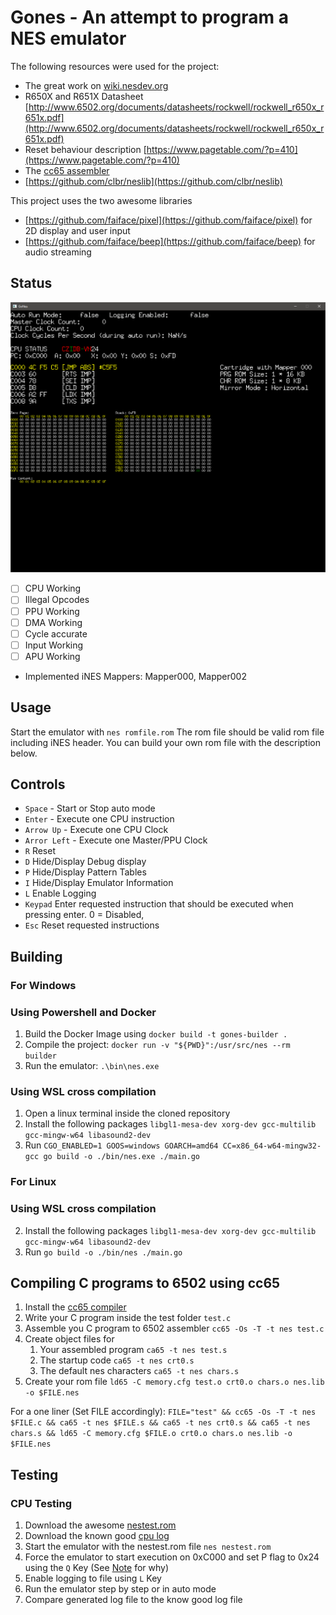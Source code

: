 # Gones - An attempt to program a NES emulator

The following resources were used for the project: 
- The great work on [wiki.nesdev.org](wiki.nesdev.org)
- R650X and R651X Datasheet [http://www.6502.org/documents/datasheets/rockwell/rockwell_r650x_r651x.pdf](http://www.6502.org/documents/datasheets/rockwell/rockwell_r650x_r651x.pdf)
- Reset behaviour description [https://www.pagetable.com/?p=410](https://www.pagetable.com/?p=410)
- The [cc65 assembler ](https://cc65.github.io/index.html)
- [https://github.com/clbr/neslib](https://github.com/clbr/neslib)

This project uses the two awesome libraries
- [https://github.com/faiface/pixel](https://github.com/faiface/pixel) for 2D display and user input
- [https://github.com/faiface/beep](https://github.com/faiface/beep) for audio streaming

## Status

![](./screenshots/VerboseLogging.PNG?raw=true)

- [ ] CPU Working
- [ ] Illegal Opcodes
- [ ] PPU Working
- [ ] DMA Working
- [ ] Cycle accurate
- [ ] Input Working
- [ ] APU Working
- Implemented iNES Mappers: Mapper000, Mapper002

## Usage

Start the emulator with ``nes romfile.rom``
The rom file should be valid rom file including iNES header.
You can build your own rom file with the description below.

## Controls

* ``Space`` - Start or Stop auto mode
* ``Enter`` - Execute one CPU instruction
* ``Arrow Up`` - Execute one CPU Clock
* ``Arror Left`` - Execute one Master/PPU Clock
* ``R`` Reset
* ``D`` Hide/Display Debug display
* ``P`` Hide/Display Pattern Tables
* ``I`` Hide/Display Emulator Information
* ``L`` Enable Logging
* ``Keypad`` Enter requested instruction that should be executed when pressing enter. 0 = Disabled, 
* ``Esc`` Reset requested instructions

## Building

### For Windows
 
### Using Powershell and Docker
1. Build the Docker Image using ``docker build -t gones-builder .``
2. Compile the project: ``docker run -v "${PWD}":/usr/src/nes --rm builder``
3. Run the emulator: ``.\bin\nes.exe``

### Using WSL cross compilation
1. Open a linux terminal inside the cloned repository
2. Install the following packages ``libgl1-mesa-dev xorg-dev gcc-multilib gcc-mingw-w64 libasound2-dev``
3. Run ``CGO_ENABLED=1 GOOS=windows GOARCH=amd64 CC=x86_64-w64-mingw32-gcc go build -o ./bin/nes.exe ./main.go``

### For Linux
 
### Using WSL cross compilation
2. Install the following packages ``libgl1-mesa-dev xorg-dev gcc-multilib gcc-mingw-w64 libasound2-dev``
3. Run ``go build -o ./bin/nes ./main.go``

## Compiling C programs to 6502 using cc65
1. Install the [cc65 compiler ](https://github.com/cc65/cc65)
2. Write your C program inside the test folder ``test.c``
3. Assemble you C program to 6502 assembler ``cc65 -Os -T -t nes test.c``
4. Create object files for
   1. Your assembled program ``ca65 -t nes test.s``
   2. The startup code ``ca65 -t nes crt0.s``
   3. The default nes characters ``ca65 -t nes chars.s``
5. Create your rom file ``ld65 -C memory.cfg test.o crt0.o chars.o nes.lib -o $FILE.nes``

For a one liner (Set FILE accordingly): ``FILE="test" && cc65 -Os -T -t nes $FILE.c && ca65 -t nes $FILE.s && ca65 -t nes crt0.s && ca65 -t nes chars.s && ld65 -C memory.cfg $FILE.o crt0.o chars.o nes.lib -o $FILE.nes``

## Testing

### CPU Testing

1. Download the awesome [nestest.rom](http://nickmass.com/images/nestest.nes)
2. Download the known good [cpu log](https://www.qmtpro.com/~nes/misc/nestest.log)
3. Start the emulator with the nestest.rom file ``nes nestest.rom``
4. Force the emulator to start execution on 0xC000 and set P flag to 0x24 using the ``Q`` Key (See [Note](https://wiki.nesdev.org/w/index.php?title=CPU_power_up_state#cite_note-reset-stack-push-3) for why)
5. Enable logging to file using ``L`` Key
6. Run the emulator step by step or in auto mode
7. Compare generated log file to the know good log file